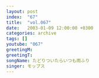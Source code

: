 ```yaml
---
layout: post
index:  "67"
title:  "vol.067"
date:   2003-01-09 12:00:00 +0300
categories: archive
tags: []
youtube: "067"
greetingM: 
greetingT: 
songName: たどりついたらいつも雨ふり
singer: モップス
---
```


